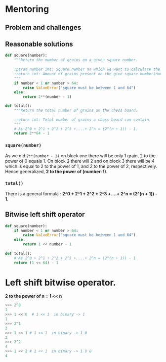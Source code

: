 # Mentoring

## Problem and challenges

## Reasonable solutions

```python
def square(number):
    """Return the number of grains on a given square number.
    
    :param number int: Square number on which we want to calculate the amount of grains.
    :return int: Amount of grains present on the give square number(number).
    """
    if number < 1 or number > 64:
        raise ValueError("square must be between 1 and 64")
    else:
        return 2**(number - 1)

def total():
    """Return the total number of grains on the chess board.
    
    :return int: Total number of grains a chess board can contain.
    """
    # As 2^0 + 2^1 + 2^2 + 2^3 +....+ 2^n = (2^(n + 1)) - 1.
    return 2**64 - 1
```

### `square(number)`

As we did `2**(number - 1)` on block one there will be only 1 grain, 2 to the power of 0 equals 1. On block 2 there will 2 and on block 3 there will be 4 which is equal to 2 to the power of 1, and 2 to the power of 2, respectively. Hence generalized, **2 to the power of (number-1)**.

### `total()`

There is a general formula : **2^0 + 2^1 + 2^2 + 2^3 +....+ 2^n = (2^(n + 1)) - 1**.

## Bitwise left shift operator

```python
def square(number):
    if number < 1 or number > 64:
        raise ValueError("square must be between 1 and 64")
    else:
        return 1 << number - 1 
        
def total():
    # As 2^0 + 2^1 + 2^2 + 2^3 +....+ 2^n = (2^(n + 1)) - 1
    return (1 << 64) - 1
```

# Left shift bitwise operator.

**2 to the power of n = 1 << n** 
```python
>>> 2^0
1
>>> 1 << 0  # 1 << 1  in binary -> 1
1
>>> 2^1
2
>>> 1 << 1 # 1 << 1  in binary -> 1 0
2
>>> 2^2
4
>>> 1 << 2 # 1 << 1  in binary -> 1 0 0
4
```
